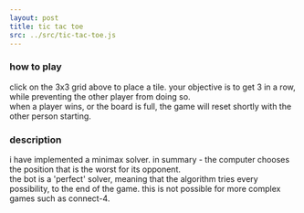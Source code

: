```yaml
---
layout: post
title: tic tac toe
src: ../src/tic-tac-toe.js
---
```


### how to play
click on the 3x3 grid above to place a tile. your objective is to get 3 in a row, while preventing the other player from doing so.  
when a player wins, or the board is full, the game will reset shortly with the other person starting.

### description
i have implemented a minimax solver. in summary - the computer chooses the position that is the worst for its opponent.  
the bot is a 'perfect' solver, meaning that the algorithm tries every possibility, to the end of the game. this is not possible for more complex games such as connect-4.
